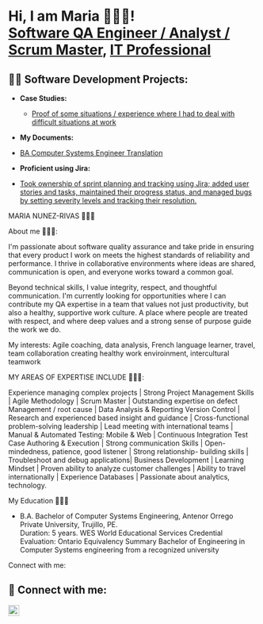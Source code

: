 



<h1>Hi, I am Maria  👩🏻‍💻! <br/><a href="https://github.com/cecynn">Software QA Engineer / Analyst / Scrum Master</a>, <a href="https://www.linkedin.com/in/maria-nunez-rivas/">IT Professional</a>


<h2>👨‍💻 Software Development Projects:</h2>


- <b>Case Studies:</b>

  - [Proof of some situations / experience where I had to deal with difficult situations at work](https://github.com/Cecynn/MyCaseStudies)
 
 - <b>My Documents:</b>

  - [ BA Computer Systems Engineer Translation ](https://github.com/Cecynn/MyBACompEngTranslation)


 - <b>Proficient using Jira:</b>

  - [ Took ownership of sprint planning and tracking using Jira; added user stories and tasks, maintained their progress status, and managed bugs by setting severity levels and tracking their resolution.](https://github.com/Cecynn/ExpertUsingJira)

 
 MARIA NUNEZ-RIVAS 🙋🏻‍♀️

 About me 👩🏻‍💻:  
 
 I'm passionate about software quality assurance and take pride in ensuring that every product I work on meets the highest standards of reliability and performance. I thrive in collaborative environments where ideas are shared, communication is open, and everyone works toward a common goal.

Beyond technical skills, I value integrity, respect, and thoughtful communication. I'm currently looking for opportunities where I can contribute my QA expertise in a team that values not just productivity, but also a healthy, supportive work culture. A place where people are treated with respect, and where deep values and a strong sense of purpose guide the work we do.

</b> My interests: Agile coaching, data analysis, French language learner, travel, team collaboration creating healthy work enviroinment, intercultural teamwork </b>




MY AREAS OF EXPERTISE INCLUDE 🙋🏻‍♀️:

Experience managing complex projects | Strong Project Management Skills | Agile Methodology | Scrum Master | Outstanding expertise on defect Management / root cause | Data Analysis & Reporting Version Control | Research and experienced based insight and guidance | Cross-functional problem-solving leadership | Lead meeting with international teams | Manual & Automated Testing: Mobile & Web | Continuous Integration Test Case Authoring & Execution | Strong communication Skills | Open-mindedness, patience, good listener | Strong relationship- building skills | Troubleshoot and debug applications| Business Development | Learning Mindset | Proven ability to analyze customer challenges | Ability to travel internationally | Experience Databases | Passionate about analytics, technology. 





</b> My Education 👩🏻‍🏫</b>

-	B.A. Bachelor of Computer Systems Engineering, Antenor Orrego Private University, Trujillo, PE.   
Duration: 5 years.
 WES World Educational Services Credential Evaluation: Ontario Equivalency Summary Bachelor of Engineering in Computer Systems engineering from a recognized university




</b>Connect with me: </b>

<h2> 🤳 Connect with me:</h2>

[<img align="left" alt="cecynn | LinkedIn" width="22px" src="https://cdn.jsdelivr.net/npm/simple-icons@v3/icons/linkedin.svg" />][linkedin]

[linkedin]: https://www.linkedin.com/in/maria-nunez-rivas






